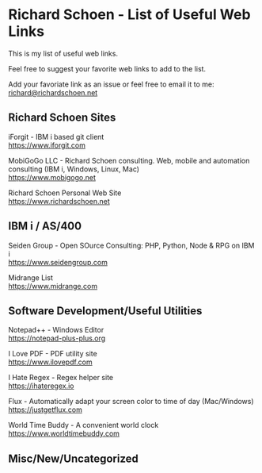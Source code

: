 # Richard Schoen - List of Useful Web Links
This is my list of useful web links.

Feel free to suggest your favorite web links to add to the list.  

Add your favoriate link as an issue or feel free to email it to me: richard@richardschoen.net

## Richard Schoen Sites
iForgit - IBM i based git client  
https://www.iforgit.com  

MobiGoGo LLC - Richard Schoen consulting. Web, mobile and automation consulting (IBM i, Windows, Linux, Mac)  
https://www.mobigogo.net  

Richard Schoen Personal Web Site  
https://www.richardschoen.net

## IBM i / AS/400
Seiden Group - Open SOurce Consulting: PHP, Python, Node & RPG on IBM i  
https://www.seidengroup.com  

Midrange List  
https://www.midrange.com  

## Software Development/Useful Utilities
Notepad++ - Windows Editor  
https://notepad-plus-plus.org  

I Love PDF - PDF utility site  
https://www.ilovepdf.com  

I Hate Regex - Regex helper site  
https://ihateregex.io  

Flux - Automatically adapt your screen color to time of day (Mac/Windows)  
https://justgetflux.com  

World Time Buddy - A convenient world clock  
https://www.worldtimebuddy.com

## Misc/New/Uncategorized


